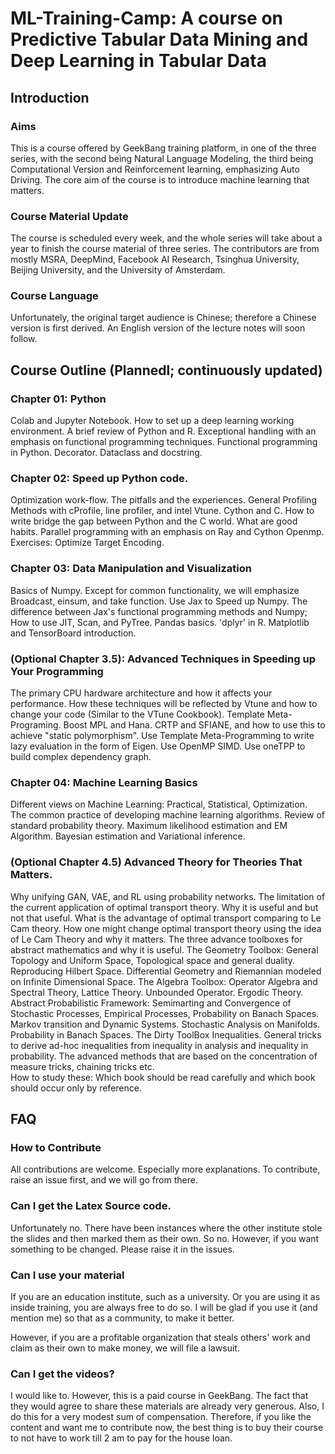 # ML-Training-Camp: A course on Predictive Tabular Data Mining and Deep Learning in Tabular Data

## Introduction
### Aims
This is a course offered by GeekBang training platform, in one of the three series, with the second being Natural Language Modeling, the third being Computational Version and Reinforcement learning, emphasizing Auto Driving. The core aim of the course is to introduce machine learning that matters. 

### Course Material Update
The course is scheduled every week, and the whole series will take about a year to finish the course material of three series. The contributors are from mostly MSRA, DeepMind, Facebook AI Research, Tsinghua University, Beijing University, and the University of Amsterdam. 

### Course Language
Unfortunately, the original target audience is Chinese; therefore a Chinese version is first derived. An English version of the lecture notes will soon follow. 

## Course Outline (Plannedl; continuously updated)
### Chapter 01: Python 
Colab and Jupyter Notebook. 
How to set up a deep learning working environment.
A brief review of Python and R.
Exceptional handling with an emphasis on functional programming techniques.
Functional programming in Python.
Decorator.
Dataclass and docstring. 

### Chapter 02: Speed up Python code. 
Optimization work-flow. The pitfalls and the experiences. 
General Profiling Methods with cProfile, line profiler, and intel Vtune.
Cython and C. How to write bridge the gap between Python and the C world. What are good habits. 
Parallel programming with an emphasis on Ray and Cython Openmp.
Exercises: Optimize Target Encoding.

### Chapter 03: Data Manipulation and Visualization
Basics of Numpy. Except for common functionality, we will emphasize Broadcast, einsum, and take function. 
Use Jax to Speed up Numpy. The difference between Jax's functional programming methods and Numpy; How to use JIT, Scan, and PyTree. 
Pandas basics.
'dplyr' in R. 
Matplotlib and TensorBoard introduction. 
### (Optional Chapter 3.5): Advanced Techniques in Speeding up Your Programming
The primary CPU hardware architecture and how it affects your performance. 
How these techniques will be reflected by Vtune and how to change your code (Similar to the VTune Cookbook). 
Template Meta-Programing. Boost MPL and Hana. CRTP and SFIANE, and how to use this to achieve "static polymorphism".
Use Template Meta-Programming to write lazy evaluation in the form of Eigen. 
Use OpenMP SIMD.
Use oneTPP to build complex dependency graph. 
### Chapter 04: Machine Learning Basics
Different views on Machine Learning: Practical, Statistical, Optimization.
The common practice of developing machine learning algorithms. 
Review of standard probability theory. 
Maximum likelihood estimation and EM Algorithm.
Bayesian estimation and Variational inference. 

### (Optional Chapter 4.5) Advanced Theory for Theories That Matters.
Why unifying GAN, VAE, and RL using probability networks. 
The limitation of the current application of optimal transport theory. Why it is useful and but not that useful. 
What is the advantage of optimal transport comparing to Le Cam theory. 
How one might change optimal transport theory using the idea of Le Cam Theory and why it matters. 
The three advance toolboxes for abstract mathematics and why it is useful.
The Geometry Toolbox: General Topology and Uniform Space, Topological space and general duality. Reproducing Hilbert Space. Differential Geometry and Riemannian modeled on Infinite Dimensional Space.
The Algebra Toolbox: Operator Algebra and Spectral Theory, Lattice  Theory. Unbounded Operator. Ergodic Theory. 
Abstract Probabilistic Framework: Semimarting and Convergence of Stochastic Processes, Empirical Processes, Probability on Banach Spaces. Markov transition and Dynamic Systems. Stochastic Analysis on Manifolds. Probability in Banach Spaces. 
The Dirty ToolBox Inequalities. General tricks to derive ad-hoc inequalities from inequality in analysis and inequality in probability. The advanced methods that are based on the concentration of measure tricks, chaining tricks etc.  
How to study these: Which book should be read carefully and which book should occur only by reference. 

## FAQ
### How to Contribute
All contributions are welcome. Especially more explanations. To contribute, raise an issue first, and we will go from there. 

### Can I get the Latex Source code.
Unfortunately no. There have been instances where the other institute stole the slides and then marked them as their own. So no. However, if you want something to be changed. Please raise it in the issues.
 
### Can I use your material
If you are an education institute, such as a university. Or you are using it as inside training, you are always free to do so. I will be glad if you use it (and mention me) so that as a community, to make it better.

However, if you are a profitable organization that steals others' work and claim as their own to make money, we will file a lawsuit. 

### Can I get the videos?
I would like to. However, this is a paid course in GeekBang. The fact that they would agree to share these materials are already very generous. Also, I do this for a very modest sum of compensation. Therefore, if you like the content and want me to contribute now, the best thing is to buy their course to not have to work till 2 am to pay for the house loan. 
